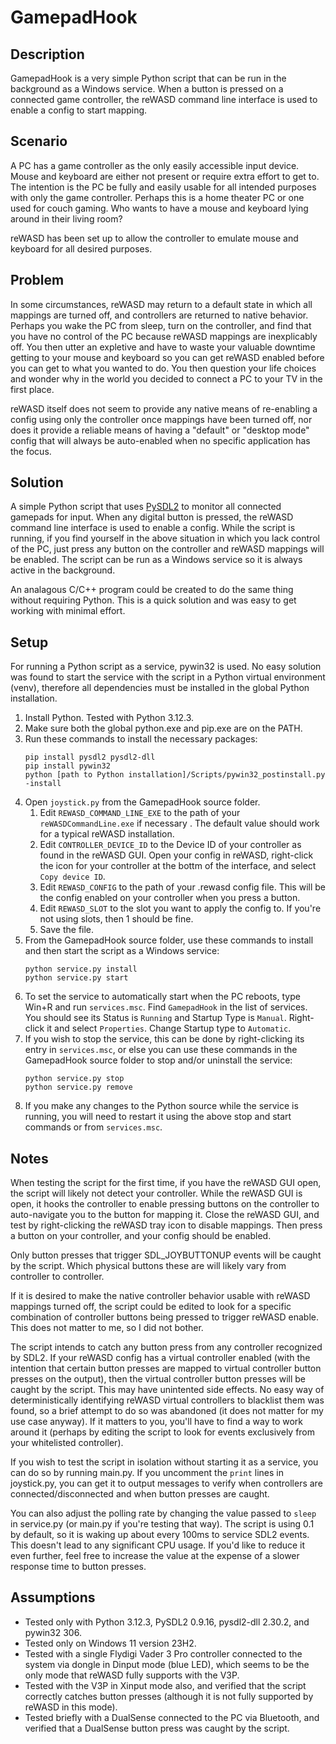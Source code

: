 # GamepadHook

## Description

GamepadHook is a very simple Python script that can be run in the background as a Windows service. When a button is pressed on a connected game controller, the reWASD command line interface is used to enable a config to start mapping.

## Scenario

A PC has a game controller as the only easily accessible input device. Mouse and keyboard are either not present or require extra effort to get to. The intention is the PC be fully and easily usable for all intended purposes with only the game controller. Perhaps this is a home theater PC or one used for couch gaming. Who wants to have a mouse and keyboard lying around in their living room?

reWASD has been set up to allow the controller to emulate mouse and keyboard for all desired purposes.

## Problem

In some circumstances, reWASD may return to a default state in which all mappings are turned off, and controllers are returned to native behavior. Perhaps you wake the PC from sleep, turn on the controller, and find that you have no control of the PC because reWASD mappings are inexplicably off. You then utter an expletive and have to waste your valuable downtime getting to your mouse and keyboard so you can get reWASD enabled before you can get to what you wanted to do. You then question your life choices and wonder why in the world you decided to connect a PC to your TV in the first place.

reWASD itself does not seem to provide any native means of re-enabling a config using only the controller once mappings have been turned off, nor does it provide a reliable means of having a "default" or "desktop mode" config that will always be auto-enabled when no specific application has the focus.

## Solution

A simple Python script that uses [PySDL2](https://github.com/py-sdl/py-sdl2) to monitor all connected gamepads for input. When any digital button is pressed, the reWASD command line interface is used to enable a config. While the script is running, if you find yourself in the above situation in which you lack control of the PC, just press any button on the controller and reWASD mappings will be enabled. The script can be run as a Windows service so it is always active in the background.

An analagous C/C++ program could be created to do the same thing without requiring Python. This is a quick solution and was easy to get working with minimal effort.

## Setup

For running a Python script as a service, pywin32 is used. No easy solution was found to start the service with the script in a Python virtual environment (venv), therefore all dependencies must be installed in the global Python installation.

1. Install Python. Tested with Python 3.12.3.
1. Make sure both the global python.exe and pip.exe are on the PATH.
1. Run these commands to install the necessary packages:
    ```
    pip install pysdl2 pysdl2-dll
    pip install pywin32
    python [path to Python installation]/Scripts/pywin32_postinstall.py -install
    ```
1. Open `joystick.py` from the GamepadHook source folder.
    1. Edit `REWASD_COMMAND_LINE_EXE` to the path of your `reWASDCommandLine.exe` if necessary . The default value should work for a typical reWASD installation.
    1. Edit `CONTROLLER_DEVICE_ID` to the Device ID of your controller as found in the reWASD GUI. Open your config in reWASD, right-click the icon for your controller at the bottm of the interface, and select `Copy device ID`.
    1. Edit `REWASD_CONFIG` to the path of your .rewasd config file. This will be the config enabled on your controller when you press a button.
    1. Edit `REWASD_SLOT` to the slot you want to apply the config to. If you're not using slots, then 1 should be fine.
    1. Save the file.
1. From the GamepadHook source folder, use these commands to install and then start the script as a Windows service:
    ```
    python service.py install
    python service.py start
    ```
1. To set the service to automatically start when the PC reboots, type Win+R and run `services.msc`. Find `GamepadHook` in the list of services. You should see its Status is `Running` and Startup Type is `Manual`. Right-click it and select `Properties`. Change Startup type to `Automatic`.
1. If you wish to stop the service, this can be done by right-clicking its entry in `services.msc`, or else you can use these commands in the GamepadHook source folder to stop and/or uninstall the service:
    ```
    python service.py stop
    python service.py remove
    ```
1. If you make any changes to the Python source while the service is running, you will need to restart it using the above stop and start commands or from `services.msc`.

## Notes

When testing the script for the first time, if you have the reWASD GUI open, the script will likely not detect your controller. While the reWASD GUI is open, it hooks the controller to enable pressing buttons on the controller to auto-navigate you to the button for mapping it. Close the reWASD GUI, and test by right-clicking the reWASD tray icon to disable mappings. Then press a button on your controller, and your config should be enabled.

Only button presses that trigger SDL_JOYBUTTONUP events will be caught by the script. Which physical buttons these are will likely vary from controller to controller.

If it is desired to make the native controller behavior usable with reWASD mappings turned off, the script could be edited to look for a specific combination of controller buttons being pressed to trigger reWASD enable. This does not matter to me, so I did not bother.

The script intends to catch any button press from any controller recognized by SDL2. If your reWASD config has a virtual controller enabled (with the intention that certain button presses are mapped to virtual controller button presses on the output), then the virtual controller button presses will be caught by the script. This may have unintented side effects. No easy way of deterministically identifying reWASD virtual controllers to blacklist them was found, so a brief attempt to do so was abandoned (it does not matter for my use case anyway). If it matters to you, you'll have to find a way to work around it (perhaps by editing the script to look for events exclusively from your whitelisted controller).

If you wish to test the script in isolation without starting it as a service, you can do so by running main.py. If you uncomment the `print` lines in joystick.py, you can get it to output messages to verify when controllers are connected/disconnected and when button presses are caught.

You can also adjust the polling rate by changing the value passed to `sleep` in service.py (or main.py if you're testing that way). The script is using 0.1 by default, so it is waking up about every 100ms to service SDL2 events. This doesn't lead to any significant CPU usage. If you'd like to reduce it even further, feel free to increase the value at the expense of a slower response time to button presses.

## Assumptions

- Tested only with Python 3.12.3, PySDL2 0.9.16, pysdl2-dll 2.30.2, and pywin32 306.
- Tested only on Windows 11 version 23H2.
- Tested with a single Flydigi Vader 3 Pro controller connected to the system via dongle in Dinput mode (blue LED), which seems to be the only mode that reWASD fully supports with the V3P.
- Tested with the V3P in Xinput mode also, and verified that the script correctly catches button presses (although it is not fully supported by reWASD in this mode).
- Tested briefly with a DualSense connected to the PC via Bluetooth, and verified that a DualSense button press was caught by the script.